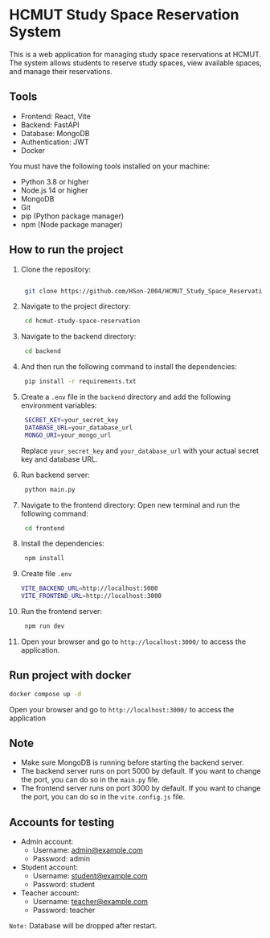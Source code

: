 # HCMUT Study Space Reservation System

This is a web application for managing study space reservations at HCMUT. The system allows students to reserve study spaces, view available spaces, and manage their reservations.

## Tools 
- Frontend: React, Vite
- Backend: FastAPI
- Database: MongoDB
- Authentication: JWT
- Docker

You must have the following tools installed on your machine:
- Python 3.8 or higher
- Node.js 14 or higher
- MongoDB
- Git
- pip (Python package manager)
- npm (Node package manager)

## How to run the project

1. Clone the repository:
   ```bash

    git clone https://github.com/HSon-2004/HCMUT_Study_Space_Reservation_System.git
   ```

2. Navigate to the project directory:
   ```bash
    cd hcmut-study-space-reservation
    ```

3. Navigate to the backend directory:
   ```bash
    cd backend
    ```
4. And then run the following command to install the dependencies:
   ```bash
    pip install -r requirements.txt
    ```
5. Create a `.env` file in the `backend` directory and add the following environment variables:
    ```bash
     SECRET_KEY=your_secret_key
     DATABASE_URL=your_database_url
     MONGO_URI=your_mongo_url
     ```
    Replace `your_secret_key` and `your_database_url` with your actual secret key and database URL.

6. Run backend server:
   ```bash
    python main.py
    ```

7. Navigate to the frontend directory:
    Open new terminal and run the following command:
    ```bash
     cd frontend
     ```

8. Install the dependencies:
    ```bash
     npm install
     ```
9. Create file `.env`
   ```bash
   VITE_BACKEND_URL=http://localhost:5000
   VITE_FRONTEND_URL=http://localhost:3000
   ```

9. Run the frontend server:
    ```bash
     npm run dev
     ```
10. Open your browser and go to `http://localhost:3000/` to access the application.

## Run project with docker
   ```bash
   docker compose up -d
   ```
Open your browser and go to `http://localhost:3000/` to access the application

## Note 
- Make sure MongoDB is running before starting the backend server.
- The backend server runs on port 5000 by default. If you want to change the port, you can do so in the `main.py` file.
- The frontend server runs on port 3000 by default. If you want to change the port, you can do so in the `vite.config.js` file.

## Accounts for testing
- Admin account:
  - Username: admin@example.com
  - Password: admin
- Student account:
    - Username: student@example.com
    - Password: student
- Teacher account:
    - Username: teacher@example.com
    - Password: teacher

`Note:` Database will be dropped after restart.
